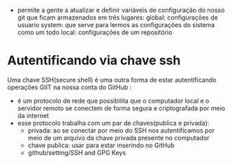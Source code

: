 
- permite a gente a atualizar e definir variáveis de configuração do nosso git que ficam armazenados em três lugares:
	global: configurações de usuario
	system: que serve para lermos as configurações do sistema como um todo
	local: configurações de um repositório


# Autentificando via chave ssh

Uma chave SSH(secure shell) é  uma outra forma de estar autentificando operações GIIT na nossa conta do GitHub :
- é um protocolo de rede que possibilita que o computador local e o servidor remoto se conectem de forma segura e criptografada por meio da internet 
- esse protocolo trabalha com um par de chaves(publica e privada):
	- privada: ao se conectar por meio do SSH nos autentificamos por meio de um arquivo da chave privada presente no computador
	- chave publica:  usar  para estar inserindo no GitHub
	- github/setting/SSH and GPG Keys